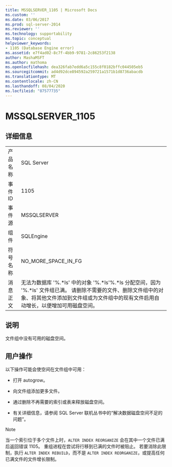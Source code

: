 ```yaml
---
title: MSSQLSERVER_1105 | Microsoft Docs
ms.custom: ''
ms.date: 03/06/2017
ms.prod: sql-server-2014
ms.reviewer: ''
ms.technology: supportability
ms.topic: conceptual
helpviewer_keywords:
- 1105 (Database Engine error)
ms.assetid: e7f4ad02-8c7f-4bb9-9781-2c86253f2138
author: MashaMSFT
ms.author: mathoma
ms.openlocfilehash: dea326fab7edd6a5c155c8f0182bffc044505eb5
ms.sourcegitcommit: ad4d92dce894592a259721a1571b1d8736abacdb
ms.translationtype: MT
ms.contentlocale: zh-CN
ms.lasthandoff: 08/04/2020
ms.locfileid: "87577735"
---
```

# <a name="mssqlserver_1105"></a>MSSQLSERVER_1105
    
## <a name="details"></a>详细信息  
  
|||  
|-|-|  
|产品名称|SQL Server|  
|事件 ID|1105|  
|事件源|MSSQLSERVER|  
|组件|SQLEngine|  
|符号名称|NO_MORE_SPACE_IN_FG|  
|消息正文|无法为数据库 '%.\*ls' 中的对象 '%.*ls'%.\*ls 分配空间，因为 '%.\*ls' 文件组已满。 请删除不需要的文件、删除文件组中的对象、将其他文件添加到文件组或为文件组中的现有文件启用自动增长，以便增加可用磁盘空间。|  
  
## <a name="explanation"></a>说明  
 文件组中没有可用的磁盘空间。  
  
## <a name="user-action"></a>用户操作  
 以下操作可能会使空间在文件组中可用：  
  
-   打开 autogrow。  
  
-   向文件组添加更多文件。  
  
-   通过删除不再需要的索引或表来释放磁盘空间。  
  
-   有关详细信息，请参阅 SQL Server 联机丛书中的“解决数据磁盘空间不足的问题”。  
  
> [!NOTE]  
>  当一个索引位于多个文件上时，`ALTER INDEX REORGANIZE` 会在其中一个文件已满后返回错误 1105。 重组进程在尝试将行移到已满的文件时被阻止。 若要消除此限制，执行 `ALTER INDEX REBUILD`，而不是 `ALTER INDEX REORGANIZE`，或提高任何已满文件的文件增长限制。  
  
  
